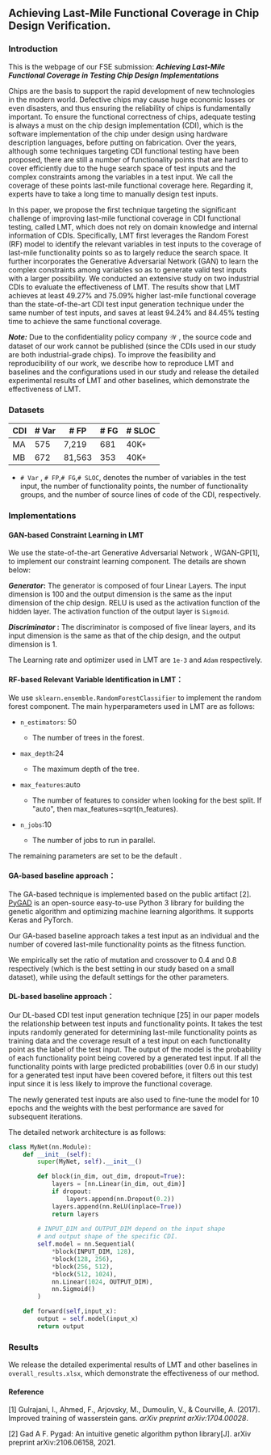 ## Achieving Last-Mile Functional Coverage in Chip Design Verification.

### Introduction

This is the webpage of our FSE submission: ***Achieving Last-Mile Functional Coverage in Testing Chip Design***
***Implementations***

Chips are the basis to support the rapid development of new technologies in the modern world. Defective chips may cause huge economic losses or even disasters, and thus ensuring the reliability of chips is fundamentally important. To ensure the functional correctness of chips, adequate testing is always a must on the chip design implementation (CDI), which is the software implementation of the chip under design using hardware description languages, before putting on fabrication. Over the years, although some techniques targeting CDI functional testing have been proposed, there are still a number of functionality points that are hard to cover efficiently due to the huge search space of test inputs and the complex constraints among the variables in a test input. We call the coverage of these points last-mile functional coverage here. Regarding it, experts have to take a long time to manually design test inputs.

In this paper, we propose the first technique targeting the significant challenge of improving last-mile functional coverage in CDI functional testing, called LMT, which does not rely on domain knowledge and internal information of CDIs. Specifically, LMT first leverages the Random Forest (RF) model to identify the relevant variables in test inputs to the coverage of last-mile functionality points so as to largely reduce the search space. It further incorporates the Generative Adversarial Network (GAN) to learn the complex constraints among variables so as to generate valid test inputs with a larger possibility. We conducted an extensive study on two industrial CDIs to evaluate the effectiveness of LMT. The results show that LMT achieves at least 49.27% and 75.09% higher last-mile functional coverage than the state-of-the-art CDI test input generation technique under the same number of test inputs, and saves at least 94.24% and 84.45% testing time to achieve the same functional coverage.

***Note:*** Due to the confidentiality policy  company $\mathcal{W}$  , the source code and dataset of our work cannot be published (since the CDIs used in our study are both industrial-grade chips). To improve the feasibility and reproducibility of our work, we describe how to reproduce LMT and baselines and the configurations used in our study and release the detailed experimental results of LMT and other baselines, which demonstrate the effectiveness of LMT.

### Datasets

| CDI  | # Var | # FP   | # FG | # SLOC |
| ---- | ----- | ------ | ---- | ------ |
| MA   | 575   | 7,219  | 681  | 40K+   |
| MB   | 672   | 81,563 | 353  | 40K+   |

- `# Var` , `# FP`,`# FG`,`# SLOC`, denotes the number of variables in the test input, the number of functionality points, the number of functionality groups, and the number of source lines of code of the CDI, respectively.

### Implementations

#### GAN-based Constraint Learning in LMT

We use  the state-of-the-art Generative Adversarial Network , WGAN-GP[1],  to implement our constraint learning component. The details are shown below: 

***Generator*:** The generator is composed of four Linear Layers. The input dimension is 100 and the output dimension is the same as the input dimension of the chip design. RELU is used as the activation function of the hidden layer. The activation function of the output layer is `Sigmoid`.

***Discriminator* :** The discriminator is composed of five linear layers, and its input dimension is the same as that of the chip design, and the output dimension is 1.

The Learning rate and optimizer used in LMT are `1e-3` and `Adam` respectively. 

#### RF-based Relevant Variable Identification in LMT：

We use `sklearn.ensemble.RandomForestClassifier` to implement the random forest component. The main hyperparameters used in LMT are as follows:

- `n_estimators`: 50
  - The number of trees in the forest.

- `max_depth`:24
  - The maximum depth of the tree. 

- `max_features`:auto
  - The number of features to consider when looking for the best split. If "auto", then max_features=sqrt(n_features).

- `n_jobs`:10
  - The number of jobs to run in parallel. 

The remaining parameters are set to be the default .

#### GA-based baseline approach：

The GA-based technique is implemented based on the public artifact [2]. [PyGAD](https://github.com/ahmedfgad/GeneticAlgorithmPython) is an open-source easy-to-use Python 3 library for building the genetic algorithm and optimizing machine learning algorithms. It supports Keras and PyTorch. 

Our GA-based baseline approach takes a test input as an individual and the number of covered last-mile functionality points as the fitness function.

We empirically set the ratio of mutation and crossover to 0.4 and 0.8 respectively (which is the best setting in our study based on a small dataset), while using the default settings for the other parameters.

#### DL-based baseline approach：

Our DL-based CDI test input generation technique [25] in our paper models the relationship between test inputs and functionality points.  It takes the test inputs randomly generated for determining last-mile functionality points as training data and the coverage result of a test input on each functionality point as the label of the test input. The output of the model is the probability of each functionality point being covered by a generated test input. If all the functionality points with large predicted probabilities (over 0.6 in our study) for a generated test input have been covered before, it filters out this test input since it is less likely to improve the functional coverage. 

The newly generated test inputs are also used to fine-tune the model for 10 epochs and the weights with the best performance are saved for subsequent iterations.

The detailed network architecture is as follows:

```python
class MyNet(nn.Module):
    def __init__(self):
        super(MyNet, self).__init__()

        def block(in_dim, out_dim, dropout=True):
            layers = [nn.Linear(in_dim, out_dim)]
            if dropout:
                layers.append(nn.Dropout(0.2))
            layers.append(nn.ReLU(inplace=True))
            return layers
        
		# INPUT_DIM and OUTPUT_DIM depend on the input shape
        # and output shape of the specific CDI. 
        self.model = nn.Sequential(
            *block(INPUT_DIM, 128),
            *block(128, 256),
            *block(256, 512),
            *block(512, 1024),
            nn.Linear(1024, OUTPUT_DIM),
            nn.Sigmoid()
        )

    def forward(self,input_x):
        output = self.model(input_x)
        return output
```

### Results

We release the detailed experimental results of LMT and other baselines in `overall_results.xlsx`, which demonstrate the effectiveness of our method.

#### Reference

[1] Gulrajani, I., Ahmed, F., Arjovsky, M., Dumoulin, V., & Courville, A. (2017). Improved training of wasserstein gans. *arXiv preprint arXiv:1704.00028*.

[2] Gad A F. Pygad: An intuitive genetic algorithm python library[J]. arXiv preprint arXiv:2106.06158, 2021.
